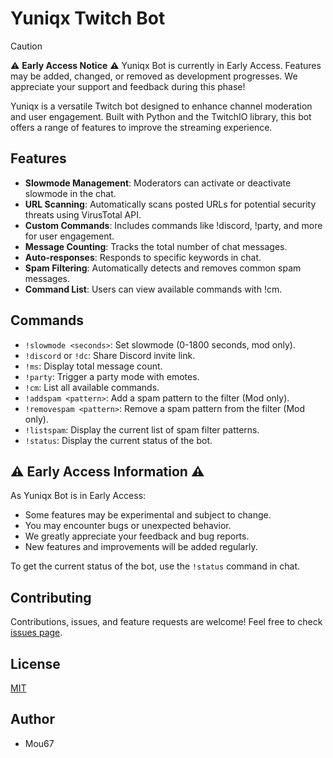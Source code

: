 # Yuniqx Twitch Bot

> [!CAUTION]
> ⚠️ **Early Access Notice** ⚠️
> Yuniqx Bot is currently in Early Access. Features may be added, changed, or removed as development progresses. We appreciate your support and feedback during this phase!

Yuniqx is a versatile Twitch bot designed to enhance channel moderation and user engagement. Built with Python and the TwitchIO library, this bot offers a range of features to improve the streaming experience.

## Features

- **Slowmode Management**: Moderators can activate or deactivate slowmode in the chat.
- **URL Scanning**: Automatically scans posted URLs for potential security threats using VirusTotal API.
- **Custom Commands**: Includes commands like !discord, !party, and more for user engagement.
- **Message Counting**: Tracks the total number of chat messages.
- **Auto-responses**: Responds to specific keywords in chat.
- **Spam Filtering**: Automatically detects and removes common spam messages.
- **Command List**: Users can view available commands with !cm.

## Commands

- `!slowmode <seconds>`: Set slowmode (0-1800 seconds, mod only).
- `!discord` or `!dc`: Share Discord invite link.
- `!ms`: Display total message count.
- `!party`: Trigger a party mode with emotes.
- `!cm`: List all available commands.
- `!addspam <pattern>`: Add a spam pattern to the filter (Mod only).
- `!removespam <pattern>`: Remove a spam pattern from the filter (Mod only).
- `!listspam`: Display the current list of spam filter patterns.
- `!status`: Display the current status of the bot.

## ⚠️ Early Access Information ⚠️

As Yuniqx Bot is in Early Access:

- Some features may be experimental and subject to change.
- You may encounter bugs or unexpected behavior.
- We greatly appreciate your feedback and bug reports.
- New features and improvements will be added regularly.

To get the current status of the bot, use the `!status` command in chat.

## Contributing

Contributions, issues, and feature requests are welcome! Feel free to check [issues page](https://github.com/yourusername/yuniqx-twitch-bot/issues).

## License

[MIT](https://choosealicense.com/licenses/mit/)

## Author

 - Mou67
